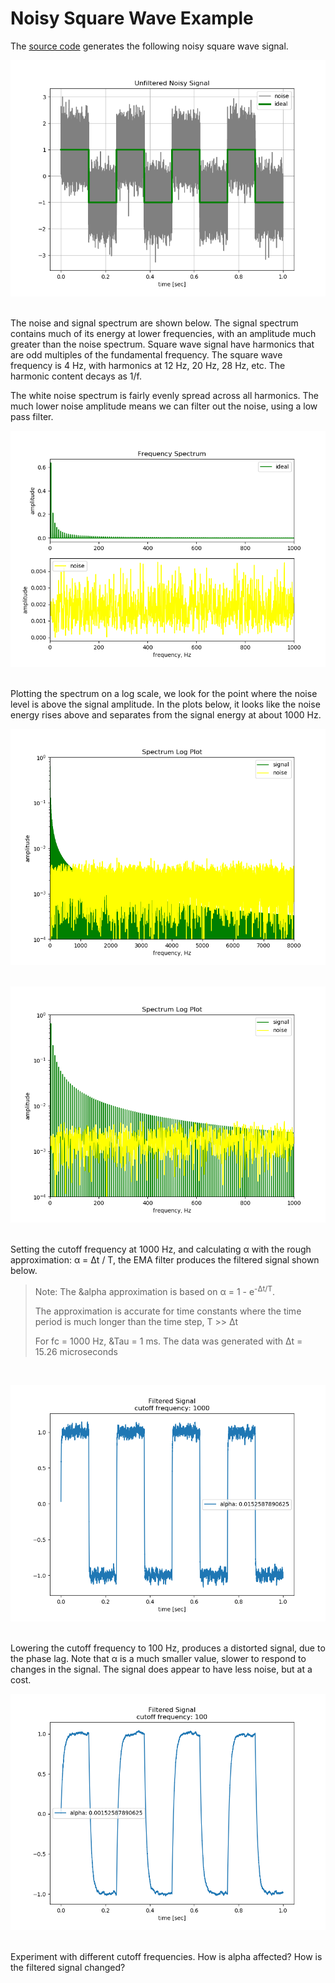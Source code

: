 # Noisy Square Wave Example

The [source code](noisy_square_wave.py) generates the following noisy square wave signal.

![Noisy square wave](./images/unfiltered.png "noisy square wave")
<br>
<br>

The noise and signal spectrum are shown below. The signal spectrum contains much of its energy at lower frequencies, with an amplitude much greater than the noise spectrum. Square wave signal have harmonics that are odd multiples of the fundamental frequency. The square wave frequency is 4 Hz, with harmonics at 12 Hz, 20 Hz, 28 Hz, etc. The harmonic content decays as 1/f. 

The white noise spectrum is fairly evenly spread across all harmonics. The much lower noise amplitude means we can filter out the noise, using a low pass filter.
<br>

![Energy Spectrum](./images/spectrum.png "energy spectrum")
<br>
<br>

Plotting the spectrum on a log scale, we look for the point where the noise level is above the signal amplitude. In the plots below, it looks like the noise energy rises above and separates from the signal energy at about 1000 Hz.

![Energy Spectrum, Log Scale](./images/full_spectrum_log.png "energy spectrum, log scale")
<br>
<br>


![Lower Spectrum, Log Scale](./images/spectrum_log.png "0-1000 Hz,, log scale")
<br>
<br>

Setting the cutoff frequency at 1000 Hz, and calculating &alpha; with the rough approximation: &alpha; = &Delta;t / &Tau;, the EMA filter produces the filtered signal shown below.<br>

>Note: The &alpha approximation is based on &alpha; = 1 - e<sup>-&Delta;t/&Tau;</sup>.
>
>The approximation is accurate for time constants where the time period is much longer than the time step, &Tau; >> &Delta;t<br>
>
>For fc = 1000 Hz, &Tau = 1 ms. The data was generated with &Delta;t = 15.26 microseconds<br>
<br>

![Filtered, fc=1000](./images/filtered.png "filtered, fc = 1000")
<br>
<br>

Lowering the cutoff frequency to 100 Hz, produces a distorted signal, due to the phase lag. Note that &alpha; is a much smaller value, slower to respond to changes in the signal. The signal does appear to have less noise, but at a cost.

![Filtered, fc=100](./images/filterfc100.png "filtered, fc = 100")
<br>
<br>

Experiment with different cutoff frequencies. How is alpha affected? How is the filtered signal changed?
